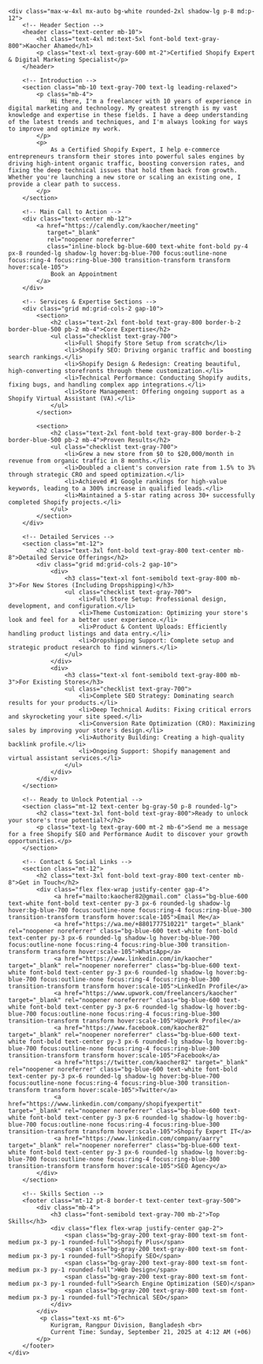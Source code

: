 <!DOCTYPE html>
<html lang="en">
<head>
    <meta charset="UTF-8">
    <meta name="viewport" content="width=device-width, initial-scale=1.0">
    <title>Kaocher Ahamed - Certified Shopify Expert</title>
    <!-- Tailwind CSS for styling -->
    <script src="https://cdn.tailwindcss.com"></script>
    <link rel="preconnect" href="https://fonts.googleapis.com">
    <link rel="preconnect" href="https://fonts.gstatic.com" crossorigin>
    <link href="https://fonts.googleapis.com/css2?family=Inter:wght@400;500;700&display=swap" rel="stylesheet">
    <style>
        body {
            font-family: 'Inter', sans-serif;
        }
        /* Style for the checkmark lists */
        .checklist li {
            position: relative;
            padding-left: 2rem;
            margin-bottom: 0.75rem;
        }
        .checklist li::before {
            content: '✅';
            position: absolute;
            left: 0;
            top: 0;
        }
    </style>
</head>
<body class="bg-gray-100 py-12 px-4 sm:px-6 lg:px-8">

    <div class="max-w-4xl mx-auto bg-white rounded-2xl shadow-lg p-8 md:p-12">
        <!-- Header Section -->
        <header class="text-center mb-10">
            <h1 class="text-4xl md:text-5xl font-bold text-gray-800">Kaocher Ahamed</h1>
            <p class="text-xl text-gray-600 mt-2">Certified Shopify Expert & Digital Marketing Specialist</p>
        </header>

        <!-- Introduction -->
        <section class="mb-10 text-gray-700 text-lg leading-relaxed">
            <p class="mb-4">
                Hi there, I'm a freelancer with 10 years of experience in digital marketing and technology. My greatest strength is my vast knowledge and expertise in these fields. I have a deep understanding of the latest trends and techniques, and I'm always looking for ways to improve and optimize my work.
            </p>
            <p>
                As a Certified Shopify Expert, I help e-commerce entrepreneurs transform their stores into powerful sales engines by driving high-intent organic traffic, boosting conversion rates, and fixing the deep technical issues that hold them back from growth. Whether you're launching a new store or scaling an existing one, I provide a clear path to success.
            </p>
        </section>

        <!-- Main Call to Action -->
        <div class="text-center mb-12">
            <a href="https://calendly.com/kaocher/meeting" 
               target="_blank" 
               rel="noopener noreferrer"
               class="inline-block bg-blue-600 text-white font-bold py-4 px-8 rounded-lg shadow-lg hover:bg-blue-700 focus:outline-none focus:ring-4 focus:ring-blue-300 transition-transform transform hover:scale-105">
                Book an Appointment
            </a>
        </div>

        <!-- Services & Expertise Sections -->
        <div class="grid md:grid-cols-2 gap-10">
            <section>
                <h2 class="text-2xl font-bold text-gray-800 border-b-2 border-blue-500 pb-2 mb-4">Core Expertise</h2>
                <ul class="checklist text-gray-700">
                    <li>Full Shopify Store Setup from scratch</li>
                    <li>Shopify SEO: Driving organic traffic and boosting search rankings.</li>
                    <li>Shopify Design & Redesign: Creating beautiful, high-converting storefronts through theme customization.</li>
                    <li>Technical Performance: Conducting Shopify audits, fixing bugs, and handling complex app integrations.</li>
                    <li>Store Management: Offering ongoing support as a Shopify Virtual Assistant (VA).</li>
                </ul>
            </section>
            
            <section>
                <h2 class="text-2xl font-bold text-gray-800 border-b-2 border-blue-500 pb-2 mb-4">Proven Results</h2>
                <ul class="checklist text-gray-700">
                    <li>Grew a new store from $0 to $20,000/month in revenue from organic traffic in 8 months.</li>
                    <li>Doubled a client's conversion rate from 1.5% to 3% through strategic CRO and speed optimization.</li>
                    <li>Achieved #1 Google rankings for high-value keywords, leading to a 300% increase in qualified leads.</li>
                    <li>Maintained a 5-star rating across 30+ successfully completed Shopify projects.</li>
                </ul>
            </section>
        </div>

        <!-- Detailed Services -->
        <section class="mt-12">
            <h2 class="text-3xl font-bold text-gray-800 text-center mb-8">Detailed Service Offerings</h2>
            <div class="grid md:grid-cols-2 gap-10">
                <div>
                    <h3 class="text-xl font-semibold text-gray-800 mb-3">For New Stores (Including Dropshipping)</h3>
                    <ul class="checklist text-gray-700">
                        <li>Full Store Setup: Professional design, development, and configuration.</li>
                        <li>Theme Customization: Optimizing your store's look and feel for a better user experience.</li>
                        <li>Product & Content Uploads: Efficiently handling product listings and data entry.</li>
                        <li>Dropshipping Support: Complete setup and strategic product research to find winners.</li>
                    </ul>
                </div>
                <div>
                    <h3 class="text-xl font-semibold text-gray-800 mb-3">For Existing Stores</h3>
                    <ul class="checklist text-gray-700">
                        <li>Complete SEO Strategy: Dominating search results for your products.</li>
                        <li>Deep Technical Audits: Fixing critical errors and skyrocketing your site speed.</li>
                        <li>Conversion Rate Optimization (CRO): Maximizing sales by improving your store's design.</li>
                        <li>Authority Building: Creating a high-quality backlink profile.</li>
                        <li>Ongoing Support: Shopify management and virtual assistant services.</li>
                    </ul>
                </div>
            </div>
        </section>

        <!-- Ready to Unlock Potential -->
        <section class="mt-12 text-center bg-gray-50 p-8 rounded-lg">
            <h2 class="text-3xl font-bold text-gray-800">Ready to unlock your store's true potential?</h2>
            <p class="text-lg text-gray-600 mt-2 mb-6">Send me a message for a free Shopify SEO and Performance Audit to discover your growth opportunities.</p>
        </section>
        
        <!-- Contact & Social Links -->
        <section class="mt-12">
            <h2 class="text-3xl font-bold text-gray-800 text-center mb-8">Get in Touch</h2>
            <div class="flex flex-wrap justify-center gap-4">
                 <a href="mailto:kaocher82@gmail.com" class="bg-blue-600 text-white font-bold text-center py-3 px-6 rounded-lg shadow-lg hover:bg-blue-700 focus:outline-none focus:ring-4 focus:ring-blue-300 transition-transform transform hover:scale-105">Email Me</a>
                 <a href="https://wa.me/+8801777510221" target="_blank" rel="noopener noreferrer" class="bg-blue-600 text-white font-bold text-center py-3 px-6 rounded-lg shadow-lg hover:bg-blue-700 focus:outline-none focus:ring-4 focus:ring-blue-300 transition-transform transform hover:scale-105">WhatsApp</a>
                 <a href="https://www.linkedin.com/in/kaocher" target="_blank" rel="noopener noreferrer" class="bg-blue-600 text-white font-bold text-center py-3 px-6 rounded-lg shadow-lg hover:bg-blue-700 focus:outline-none focus:ring-4 focus:ring-blue-300 transition-transform transform hover:scale-105">LinkedIn Profile</a>
                 <a href="https://www.upwork.com/freelancers/kaocher" target="_blank" rel="noopener noreferrer" class="bg-blue-600 text-white font-bold text-center py-3 px-6 rounded-lg shadow-lg hover:bg-blue-700 focus:outline-none focus:ring-4 focus:ring-blue-300 transition-transform transform hover:scale-105">Upwork Profile</a>
                 <a href="https://www.facebook.com/kaocher82" target="_blank" rel="noopener noreferrer" class="bg-blue-600 text-white font-bold text-center py-3 px-6 rounded-lg shadow-lg hover:bg-blue-700 focus:outline-none focus:ring-4 focus:ring-blue-300 transition-transform transform hover:scale-105">Facebook</a>
                 <a href="https://twitter.com/kaocher82" target="_blank" rel="noopener noreferrer" class="bg-blue-600 text-white font-bold text-center py-3 px-6 rounded-lg shadow-lg hover:bg-blue-700 focus:outline-none focus:ring-4 focus:ring-blue-300 transition-transform transform hover:scale-105">Twitter</a>
                 <a href="https://www.linkedin.com/company/shopifyexpertit" target="_blank" rel="noopener noreferrer" class="bg-blue-600 text-white font-bold text-center py-3 px-6 rounded-lg shadow-lg hover:bg-blue-700 focus:outline-none focus:ring-4 focus:ring-blue-300 transition-transform transform hover:scale-105">Shopify Expert IT</a>
                 <a href="https://www.linkedin.com/company/aarry" target="_blank" rel="noopener noreferrer" class="bg-blue-600 text-white font-bold text-center py-3 px-6 rounded-lg shadow-lg hover:bg-blue-700 focus:outline-none focus:ring-4 focus:ring-blue-300 transition-transform transform hover:scale-105">SEO Agency</a>
            </div>
        </section>

        <!-- Skills Section -->
        <footer class="mt-12 pt-8 border-t text-center text-gray-500">
            <div class="mb-4">
                <h3 class="font-semibold text-gray-700 mb-2">Top Skills</h3>
                <div class="flex flex-wrap justify-center gap-2">
                    <span class="bg-gray-200 text-gray-800 text-sm font-medium px-3 py-1 rounded-full">Shopify Plus</span>
                    <span class="bg-gray-200 text-gray-800 text-sm font-medium px-3 py-1 rounded-full">Shopify SEO</span>
                    <span class="bg-gray-200 text-gray-800 text-sm font-medium px-3 py-1 rounded-full">Web Design</span>
                    <span class="bg-gray-200 text-gray-800 text-sm font-medium px-3 py-1 rounded-full">Search Engine Optimization (SEO)</span>
                    <span class="bg-gray-200 text-gray-800 text-sm font-medium px-3 py-1 rounded-full">Technical SEO</span>
                </div>
            </div>
             <p class="text-xs mt-6">
                Kurigram, Rangpur Division, Bangladesh <br>
                Current Time: Sunday, September 21, 2025 at 4:12 AM (+06)
            </p>
        </footer>
    </div>

</body>
</html>
